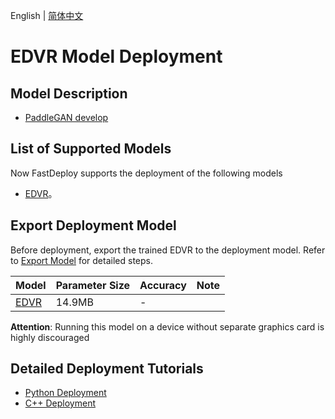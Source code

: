 English | [简体中文](README.md)
# EDVR Model Deployment

## Model Description

- [PaddleGAN develop](https://github.com/PaddlePaddle/PaddleGAN)

## List of Supported Models

Now FastDeploy supports the deployment of the following models

- [EDVR](https://github.com/PaddlePaddle/PaddleGAN/blob/develop/docs/zh_CN/tutorials/video_super_resolution.md)。


## Export Deployment Model

Before deployment, export the trained EDVR to the deployment model. Refer to [Export Model](https://github.com/PaddlePaddle/PaddleGAN/blob/develop/docs/zh_CN/tutorials/video_super_resolution.md) for detailed steps.


| Model                                                                             | Parameter Size   | Accuracy    | Note |
|:--------------------------------------------------------------------------------|:-------|:----- | :------ |
| [EDVR](https://bj.bcebos.com/paddlehub/fastdeploy/EDVR_M_wo_tsa_SRx4.tar) | 14.9MB | - |

**Attention**: Running this model on a device without separate graphics card is highly discouraged

## Detailed Deployment Tutorials

- [Python Deployment](python)
- [C++ Deployment](cpp)
